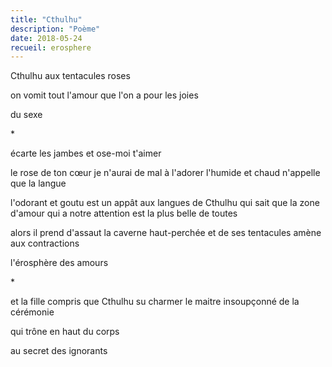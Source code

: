 ```yaml
---
title: "Cthulhu"
description: "Poème"
date: 2018-05-24
recueil: erosphere
---
```


Cthulhu
aux tentacules roses

on vomit tout l'amour que l'on a
pour les joies

du sexe

\*

écarte les jambes et ose-moi t'aimer

le rose de ton cœur je n'aurai de mal à l'adorer
l'humide et chaud n'appelle que la langue

l'odorant et goutu est un appât aux langues de Cthulhu
qui sait que la zone d'amour qui a notre attention
est la plus belle de toutes

alors il prend d'assaut la caverne haut-perchée
et de ses tentacules amène aux contractions

l'érosphère des amours

\*

et la fille compris que Cthulhu su charmer
le maitre insoupçonné de la cérémonie

qui trône en haut du corps

au secret des ignorants

